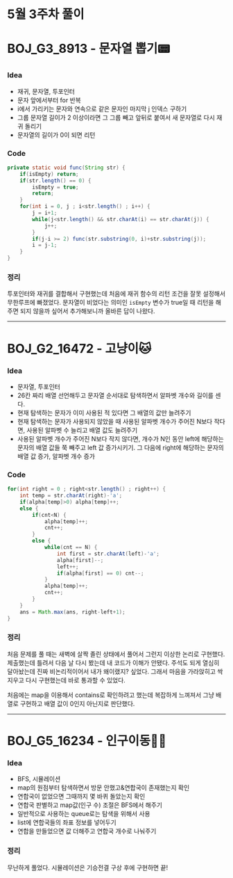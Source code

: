 # 5월 3주차 풀이

# BOJ_G3_8913 - 문자열 뽑기📟

### Idea

- 재귀, 문자열, 투포인터
- 문자 앞에서부터 for 반복
- i에서 가리키는 문자와 연속으로 같은 문자인 마지막  j 인덱스 구하기
- 그룹 문자열 길이가 2 이상이라면 그 그룹 빼고 앞뒤로 붙여서 새 문자열로 다시 재귀 돌리기
 - 문자열의 길이가 0이 되면 리턴

### Code

```java
private static void func(String str) {
	if(isEmpty) return;
	if(str.length() == 0) {
		isEmpty = true;
		return;
	}
	for(int i = 0, j ; i<str.length() ; i++) {
		j = i+1;
		while(j<str.length() && str.charAt(i) == str.charAt(j)) {
			j++;
		}
		if(j-i >= 2) func(str.substring(0, i)+str.substring(j));
		i = j-1;
	}
}
```

### 정리

투포인터와 재귀를 결합해서 구현했는데 처음에 재귀 함수의 리턴 조건을 잘못 설정해서 무한루프에 빠졌었다. 문자열이 비었다는 의미인 `isEmpty` 변수가 true일 때 리턴을 해주면 되지 않을까 싶어서 추가해보니까 올바른 답이 나왔다.

------

# BOJ_G2_16472 - 고냥이🐱

### Idea

- 문자열, 투포인터
- 26칸 짜리 배열 선언해두고 문자열 순서대로 탐색하면서 알파벳 개수와 길이를 센다.
- 현재 탐색하는 문자가 이미 사용된 적 있다면 그 배열의 값만 늘려주기
- 현재 탐색하는 문자가 사용되지 않았을 때 사용된 알파벳 개수가 주어진 N보다 작다면, 사용된 알파벳 수 늘리고 배열 값도 늘려주기
- 사용된 알파벳 개수가 주어진 N보다 작지 않다면, 개수가 N인 동안 left에 해당하는 문자의 배열 값들 쭉 빼주고 left 값 증가시키기. 그 다음에 right에 해당하는 문자의 배열 값 증가, 알파벳 개수 증가

### Code

```java
for(int right = 0 ; right<str.length() ; right++) {
	int temp = str.charAt(right)-'a';
	if(alpha[temp]>0) alpha[temp]++;
	else {
		if(cnt<N) {
			alpha[temp]++;
			cnt++;
		}
		else {
			while(cnt == N) {
				int first = str.charAt(left)-'a';
				alpha[first]--;
				left++;
				if(alpha[first] == 0) cnt--;
			}
			alpha[temp]++;
			cnt++;
		}
	}
	ans = Math.max(ans, right-left+1);
}
```

### 정리

처음 문제를 풀 때는 새벽에 살짝 졸린 상태에서 풀어서 그런지 이상한 논리로 구현했다. 제출했는데 틀려서 다음 날 다시 봤는데 내 코드가 이해가 안됐다. 주석도 되게 열심히 달아놨는데 진짜 비논리적이어서 내가 왜이랬지? 싶었다. 그래서 마음을 가라앉히고 싹 지우고 다시 구현했는데 바로 통과할 수 있었다.

처음에는 map을 이용해서 contains로 확인하려고 했는데 복잡하게 느껴져서 그냥 배열로 구현하고 배열 값이 0인지 아닌지로 판단했다.

------

# BOJ_G5_16234 - 인구이동🏃‍♂️

### Idea

- BFS, 시뮬레이션
 - map의 원점부터 탐색하면서 방문 안했고&연합국이 존재했는지 확인
 - 연합국이 없었으면 그때까지 몇 바퀴 돌았는지 확인
 - 연합국 판별하고 map값(인구 수) 조절은 BFS에서 해주기
 - 일반적으로 사용하는 queue로는 탐색을 위해서 사용
 - list에 연합국들의 좌표 정보를 넣어두기
 - 연합을 만들었으면 값 더해주고 연합국 개수로 나눠주기

### 정리

무난하게 풀었다. 시뮬레이션은 기승전결 구상 후에 구현하면 끝!